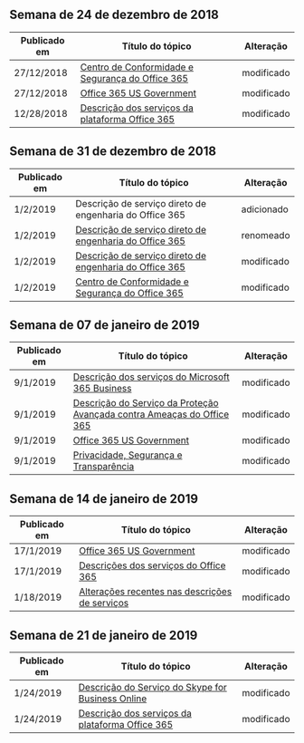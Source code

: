 <!-- This file is generated automatically each week. Changes made to this file will be overwritten.-->




## <a name="week-of-december-24-2018"></a>Semana de 24 de dezembro de 2018


| Publicado em |Título do tópico | Alteração |
|------|------------|--------|
| 27/12/2018 | [Centro de Conformidade e Segurança do Office 365](/Office365/ServiceDescriptions/office-365-platform-service-description/office-365-securitycompliance-center) | modificado |
| 27/12/2018 | [Office 365 US Government](/Office365/ServiceDescriptions/office-365-platform-service-description/office-365-us-government/office-365-us-government) | modificado |
| 12/28/2018 | [Descrição dos serviços da plataforma Office 365](/Office365/ServiceDescriptions/office-365-platform-service-description/office-365-platform-service-description) | modificado |


## <a name="week-of-december-31-2018"></a>Semana de 31 de dezembro de 2018


| Publicado em |Título do tópico | Alteração |
|------|------------|--------|
| 1/2/2019 | Descrição de serviço direto de engenharia do Office 365 | adicionado |
| 1/2/2019 | [Descrição de serviço direto de engenharia do Office 365](/Office365/ServiceDescriptions/office-365-engineering-direct-service-description) | renomeado |
| 1/2/2019 | [Descrição de serviço direto de engenharia do Office 365](/Office365/ServiceDescriptions/office-365-engineering-direct-service-description) | modificado |
| 1/2/2019 | [Centro de Conformidade e Segurança do Office 365](/Office365/ServiceDescriptions/office-365-platform-service-description/office-365-securitycompliance-center) | modificado |


## <a name="week-of-january-07-2019"></a>Semana de 07 de janeiro de 2019


| Publicado em |Título do tópico | Alteração |
|------|------------|--------|
| 9/1/2019 | [Descrição dos serviços do Microsoft 365 Business](/Office365/ServiceDescriptions/microsoft-365-business-service-description) | modificado |
| 9/1/2019 | [Descrição do Serviço da Proteção Avançada contra Ameaças do Office 365](/Office365/ServiceDescriptions/office-365-advanced-threat-protection-service-description) | modificado |
| 9/1/2019 | [Office 365 US Government](/Office365/ServiceDescriptions/office-365-platform-service-description/office-365-us-government/office-365-us-government) | modificado |
| 9/1/2019 | [Privacidade, Segurança e Transparência](/Office365/ServiceDescriptions/office-365-platform-service-description/privacy-security-and-transparency) | modificado |


## <a name="week-of-january-14-2019"></a>Semana de 14 de janeiro de 2019


| Publicado em |Título do tópico | Alteração |
|------|------------|--------|
| 17/1/2019 | [Office 365 US Government](/Office365/ServiceDescriptions/office-365-platform-service-description/office-365-us-government/office-365-us-government) | modificado |
| 17/1/2019 | [Descrições dos serviços do Office 365](/Office365/ServiceDescriptions/office-365-service-descriptions-technet-library) | modificado |
| 1/18/2019 | [Alterações recentes nas descrições de serviços](/Office365/ServiceDescriptions/recent-service-descriptions-changes) | modificado |


## <a name="week-of-january-21-2019"></a>Semana de 21 de janeiro de 2019


| Publicado em |Título do tópico | Alteração |
|------|------------|--------|
| 1/24/2019 | [Descrição do Serviço do Skype for Business Online](/Office365/ServiceDescriptions/skype-for-business-online-service-description/skype-for-business-online-service-description) | modificado |
| 1/24/2019 | [Descrição dos serviços da plataforma Office 365](/Office365/ServiceDescriptions/office-365-platform-service-description/office-365-platform-service-description) | modificado |
